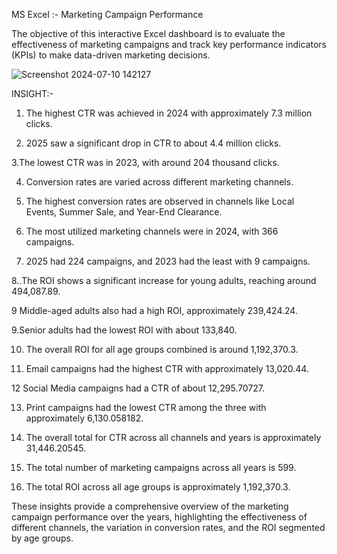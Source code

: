 MS Excel :-  Marketing Campaign Performance






The objective of this interactive Excel dashboard is to evaluate the effectiveness of marketing campaigns and track key performance indicators (KPIs) to make data-driven marketing decisions.

![Screenshot 2024-07-10 142127](https://github.com/Hritiksinghraj/Marketing-Campaign-Performance-Excel-Dashboard---Excel-Project---7wzgzbj8t58m/assets/147421383/af0f8561-3534-4f69-a721-aa9dd09bf3a2)


INSIGHT:-

1. The highest CTR was achieved in 2024 with approximately 7.3 million clicks.

 
2.  2025 saw a significant drop in CTR to about 4.4 million clicks.


 3.The lowest CTR was in 2023, with around 204 thousand clicks.

 4. Conversion rates are varied across different marketing channels.



5. The highest conversion rates are observed in channels like Local Events, Summer Sale, and Year-End Clearance.



6. The most utilized marketing channels were in 2024, with 366 campaigns.


7. 2025 had 224 campaigns, and 2023 had the least with 9 campaigns.




8..The ROI shows a significant increase for young adults, reaching around 494,087.89.


9  Middle-aged adults also had a high ROI, approximately 239,424.24.


9.Senior adults had the lowest ROI with about 133,840.



10. The overall ROI for all age groups combined is around 1,192,370.3.



11. Email campaigns had the highest CTR with approximately 13,020.44.





12  Social Media campaigns had a CTR of about 12,295.70727.




13.  Print campaigns had the lowest CTR among the three with approximately 6,130.058182.



14. The overall total for CTR across all channels and years is approximately 31,446.20545.


15.  The total number of marketing campaigns across all years is 599.



16.  The total ROI across all age groups is approximately 1,192,370.3.




These insights provide a comprehensive overview of the marketing campaign performance over the years, highlighting the effectiveness of different channels,
the variation in conversion rates, and the ROI segmented by age groups.
